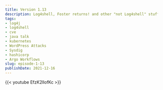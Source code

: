 ```yaml
---
title: Version 1.13
description: Log4shell, Foster returns! and other "not Log4shell" stuff
tags:
- log4j
- log4shell
- cve
- java talk
- kubernetes
- WordPress Attacks
- Sysdig
- hashicorp
- Argo Workflows
slug: episode-1-13
publishDate: 2021-12-16
---
```

{{< youtube EfzK2llofKc >}}